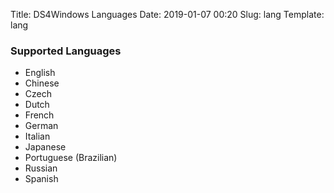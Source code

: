 Title: DS4Windows Languages
Date: 2019-01-07 00:20
Slug: lang
Template: lang

### Supported Languages

* English
* Chinese
* Czech
* Dutch
* French
* German
* Italian
* Japanese
* Portuguese (Brazilian)
* Russian
* Spanish

